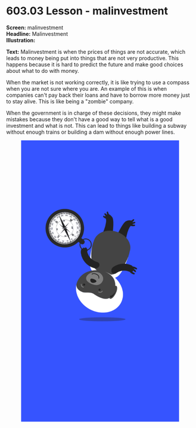# 603.03 Lesson - malinvestment

**Screen:** malinvestment\
**Headline:** Malinvestment\
**Illustration:**

**Text:** Malinvestment is when the prices of things are not accurate, which leads to money being put into things that are not very productive. This happens because it is hard to predict the future and make good choices about what to do with money.&#x20;

When the market is not working correctly, it is like trying to use a compass when you are not sure where you are. An example of this is when companies can't pay back their loans and have to borrow more money just to stay alive. This is like being a "zombie" company.&#x20;

When the government is in charge of these decisions, they might make mistakes because they don't have a good way to tell what is a good investment and what is not. This can lead to things like building a subway without enough trains or building a dam without enough power lines.

<figure><img src="../.gitbook/assets/603-03.png" alt=""><figcaption></figcaption></figure>
